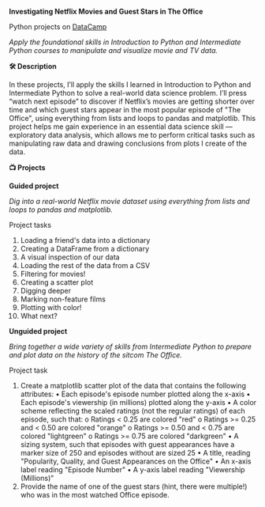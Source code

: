 **Investigating Netflix Movies and Guest Stars in The Office**

Python projects on [DataCamp](https://app.datacamp.com/learn/projects)

_Apply the foundational skills in Introduction to Python and Intermediate Python courses to manipulate and visualize movie and TV data._

**🛠️ Description**

In these projects, I’ll apply the skills I learned in Introduction to Python and Intermediate Python to solve a real-world data science problem. I’ll press “watch next episode” to discover if Netflix’s movies are getting shorter over time and which guest stars appear in the most popular episode of "The Office", using everything from lists and loops to pandas and matplotlib.
This project helps me gain experience in an essential data science skill — exploratory data analysis, which allows me to perform critical tasks such as manipulating raw data and drawing conclusions from plots I create of the data.

**📺 Projects**

**Guided project**

_Dig into a real-world Netflix movie dataset using everything from lists and loops to pandas and matplotlib._

Project tasks
1.	Loading a friend's data into a dictionary
2.	Creating a DataFrame from a dictionary
3.	A visual inspection of our data
4.	Loading the rest of the data from a CSV
5.	Filtering for movies!
6.	Creating a scatter plot
7.	Digging deeper
8.	Marking non-feature films
9.	Plotting with color!
10.	What next?

**Unguided project**

_Bring together a wide variety of skills from Intermediate Python to prepare and plot data on the history of the sitcom The Office._

Project task

1.	Create a matplotlib scatter plot of the data that contains the following attributes:
•	Each episode's episode number plotted along the x-axis
•	Each episode's viewership (in millions) plotted along the y-axis
•	A color scheme reflecting the scaled ratings (not the regular ratings) of each episode, such that:
o	Ratings < 0.25 are colored "red"
o	Ratings >= 0.25 and < 0.50 are colored "orange"
o	Ratings >= 0.50 and < 0.75 are colored "lightgreen"
o	Ratings >= 0.75 are colored "darkgreen"
•	A sizing system, such that episodes with guest appearances have a marker size of 250 and episodes without are sized 25
•	A title, reading "Popularity, Quality, and Guest Appearances on the Office"
•	An x-axis label reading "Episode Number"
•	A y-axis label reading "Viewership (Millions)"
2.	Provide the name of one of the guest stars (hint, there were multiple!) who was in the most watched Office episode.
